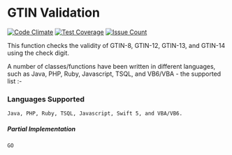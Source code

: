 # GTIN Validation

[![Code Climate](https://codeclimate.com/github/markgreenall/GTIN-Validation/badges/gpa.svg)](https://codeclimate.com/github/markgreenall/GTIN-Validation) [![Test Coverage](https://codeclimate.com/github/markgreenall/GTIN-Validation/badges/coverage.svg)](https://codeclimate.com/github/markgreenall/GTIN-Validation/coverage) [![Issue Count](https://codeclimate.com/github/markgreenall/GTIN-Validation/badges/issue_count.svg)](https://codeclimate.com/github/markgreenall/GTIN-Validation)

This function checks the validity of GTIN-8, GTIN-12, GTIN-13, and GTIN-14 using the check digit.

A number of classes/functions have been written in different languages, such as Java, PHP, Ruby, Javascript, TSQL, and VB6/VBA - the supported list :-

### Languages Supported

    Java, PHP, Ruby, TSQL, Javascript, Swift 5, and VBA/VB6.

##### Partial Implementation

    GO

